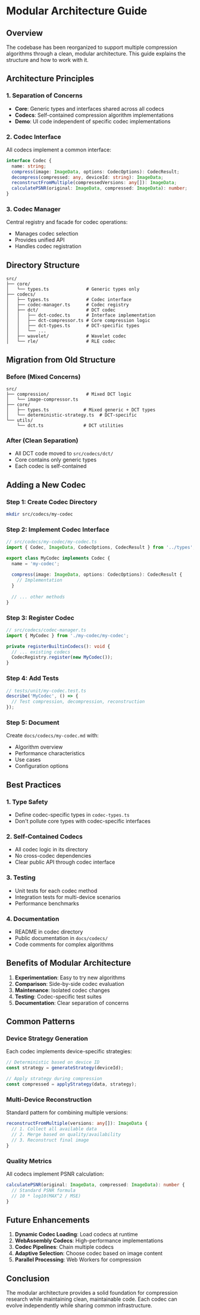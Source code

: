 # Modular Architecture Guide

## Overview

The codebase has been reorganized to support multiple compression algorithms through a clean, modular architecture. This guide explains the structure and how to work with it.

## Architecture Principles

### 1. Separation of Concerns
- **Core**: Generic types and interfaces shared across all codecs
- **Codecs**: Self-contained compression algorithm implementations
- **Demo**: UI code independent of specific codec implementations

### 2. Codec Interface
All codecs implement a common interface:
```typescript
interface Codec {
  name: string;
  compress(image: ImageData, options: CodecOptions): CodecResult;
  decompress(compressed: any, deviceId: string): ImageData;
  reconstructFromMultiple(compressedVersions: any[]): ImageData;
  calculatePSNR(original: ImageData, compressed: ImageData): number;
}
```

### 3. Codec Manager
Central registry and facade for codec operations:
- Manages codec selection
- Provides unified API
- Handles codec registration

## Directory Structure

```
src/
├── core/
│   └── types.ts              # Generic types only
├── codecs/
│   ├── types.ts              # Codec interface
│   ├── codec-manager.ts      # Codec registry
│   ├── dct/                  # DCT codec
│   │   ├── dct-codec.ts      # Interface implementation
│   │   ├── dct-compressor.ts # Core compression logic
│   │   ├── dct-types.ts      # DCT-specific types
│   │   └── ...
│   ├── wavelet/              # Wavelet codec
│   └── rle/                  # RLE codec
```

## Migration from Old Structure

### Before (Mixed Concerns)
```
src/
├── compression/              # Mixed DCT logic
│   └── image-compressor.ts
├── core/
│   ├── types.ts             # Mixed generic + DCT types
│   └── deterministic-strategy.ts  # DCT-specific
└── utils/
    └── dct.ts               # DCT utilities
```

### After (Clean Separation)
- All DCT code moved to `src/codecs/dct/`
- Core contains only generic types
- Each codec is self-contained

## Adding a New Codec

### Step 1: Create Codec Directory
```bash
mkdir src/codecs/my-codec
```

### Step 2: Implement Codec Interface
```typescript
// src/codecs/my-codec/my-codec.ts
import { Codec, ImageData, CodecOptions, CodecResult } from '../types';

export class MyCodec implements Codec {
  name = 'my-codec';
  
  compress(image: ImageData, options: CodecOptions): CodecResult {
    // Implementation
  }
  
  // ... other methods
}
```

### Step 3: Register Codec
```typescript
// src/codecs/codec-manager.ts
import { MyCodec } from './my-codec/my-codec';

private registerBuiltinCodecs(): void {
  // ... existing codecs
  CodecRegistry.register(new MyCodec());
}
```

### Step 4: Add Tests
```typescript
// tests/unit/my-codec.test.ts
describe('MyCodec', () => {
  // Test compression, decompression, reconstruction
});
```

### Step 5: Document
Create `docs/codecs/my-codec.md` with:
- Algorithm overview
- Performance characteristics
- Use cases
- Configuration options

## Best Practices

### 1. Type Safety
- Define codec-specific types in `codec-types.ts`
- Don't pollute core types with codec-specific interfaces

### 2. Self-Contained Codecs
- All codec logic in its directory
- No cross-codec dependencies
- Clear public API through codec interface

### 3. Testing
- Unit tests for each codec method
- Integration tests for multi-device scenarios
- Performance benchmarks

### 4. Documentation
- README in codec directory
- Public documentation in `docs/codecs/`
- Code comments for complex algorithms

## Benefits of Modular Architecture

1. **Experimentation**: Easy to try new algorithms
2. **Comparison**: Side-by-side codec evaluation
3. **Maintenance**: Isolated codec changes
4. **Testing**: Codec-specific test suites
5. **Documentation**: Clear separation of concerns

## Common Patterns

### Device Strategy Generation
Each codec implements device-specific strategies:
```typescript
// Deterministic based on device ID
const strategy = generateStrategy(deviceId);

// Apply strategy during compression
const compressed = applyStrategy(data, strategy);
```

### Multi-Device Reconstruction
Standard pattern for combining multiple versions:
```typescript
reconstructFromMultiple(versions: any[]): ImageData {
  // 1. Collect all available data
  // 2. Merge based on quality/availability
  // 3. Reconstruct final image
}
```

### Quality Metrics
All codecs implement PSNR calculation:
```typescript
calculatePSNR(original: ImageData, compressed: ImageData): number {
  // Standard PSNR formula
  // 10 * log10(MAX^2 / MSE)
}
```

## Future Enhancements

1. **Dynamic Codec Loading**: Load codecs at runtime
2. **WebAssembly Codecs**: High-performance implementations
3. **Codec Pipelines**: Chain multiple codecs
4. **Adaptive Selection**: Choose codec based on image content
5. **Parallel Processing**: Web Workers for compression

## Conclusion

The modular architecture provides a solid foundation for compression research while maintaining clean, maintainable code. Each codec can evolve independently while sharing common infrastructure.